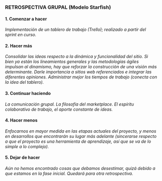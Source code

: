 ### RETROSPECTIVA GRUPAL (Modelo Starfish)

#### 1. Comenzar a hacer  

*Implementación de un tablero de trabajo (Trello); realizado a partir del sprint en curso.*  

#### 2. Hacer más  

*Consolidar las ideas respecto a la dinámica y funcionalidad del sitio. Si bien ya están los lineamientos generales y las metodologías ágiles impulsan al dinamismo, hay que reforzar la construcción de una visión más determinante. Darle importancia a sitios web referenciados e integrar las diferentes opiniones.
Administrar mejor los tiempos de trabajo (conecta con la idea del tablero).*  

#### 3. Continuar haciendo  

*La comunicación grupal. La filosofía del marketplace. El espíritu colaborativo de trabajo, el aporte constante de ideas.*  

#### 4. Hacer menos  

*Enfocarnos en mayor medida en las etapas actuales del proyecto, y menos en desarrollos que encontrarán su lugar más adelante (sincerarse respecto a que el proyecto es una herramienta de aprendizaje, así que se va de lo simple a lo complejo).*  

#### 5. Dejar de hacer  

*Aún no hemos encontrado cosas que debamos desestimar, quizá debido a que estamos en la fase inicial. Quedará para otra retrospectiva.*


